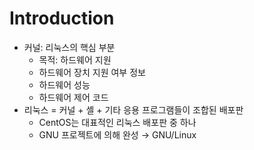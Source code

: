 # Introduction

* 커널: 리눅스의 핵심 부분
  * 목적: 하드웨어 지원
  * 하드웨어 장치 지원 여부 정보
  * 하드웨어 성능
  * 하드웨어 제어 코드
* 리눅스 = 커널 + 셸 + 기타 응용 프로그램들이 조합된 배포판
  * CentOS는 대표적인 리눅스 배포판 중 하나
  * GNU 프로젝트에 의해 완성 → GNU/Linux
